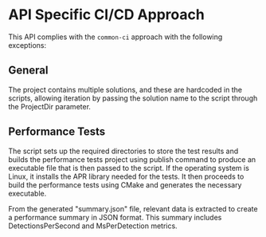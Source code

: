 # API Specific CI/CD Approach
This API complies with the `common-ci` approach with the following exceptions:

## General
The project contains multiple solutions, and these are hardcoded in the scripts, allowing iteration by passing the solution name to the script through the ProjectDir parameter.

## Performance Tests

The script sets up the required directories to store the test results and builds the performance tests project using publish command to produce an executable file that is then passed to the script. If the operating system is Linux, it installs the APR library needed for the tests. It then proceeds to build the performance tests using CMake and generates the necessary executable.

From the generated "summary.json" file, relevant data is extracted to create a performance summary in JSON format. This summary includes DetectionsPerSecond and MsPerDetection metrics.
